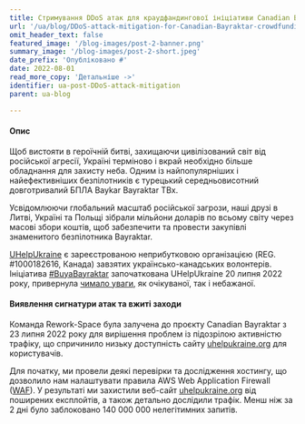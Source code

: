 ```yaml
---
title: Стримування DDoS атак для краудфандингової ініціативи Canadian Bayraktar
url: '/ua/blog/DDoS-attack-mitigation-for-Canadian-Bayraktar-crowdfunding-initiative'
omit_header_text: false
featured_image: '/blog-images/post-2-banner.png'
summary_image: '/blog-images/post-2-short.jpeg'
date_prefix: 'Опубліковано #'
date: 2022-08-01
read_more_copy: 'Детальніше ->'
identifier: ua-post-DDoS-attack-mitigation
parent: ua-blog

---
```


#### Опис
Щоб вистояти в героїчній битві, захищаючи цивілізований світ від російської агресії, Україні терміново і вкрай 
необхідно більше обладнання для захисту неба. Одним із найпопулярніших і найефективніших безпілотників є турецький 
середньовисотний довготривалий БПЛА Baykar Bayraktar TBx.

Усвідомлюючи глобальний масштаб російської загрози, наші друзі в Литві, Україні та Польщі зібрали мільйони доларів по 
всьому світу через масові збори коштів, щоб забезпечити та провести закупівлі знаменитого безпілотника Bayraktar.

[UHelpUkraine](https://uhelpukraine.org/) є зареєстрованою неприбутковою організацією (REG. #1000182616, Канада) 
завзятих українсько-канадських волонтерів. Ініціатива [#BuyaBayraktar](https://www.facebook.com/hashtag/BuyaBayraktar/) 
започаткована UHelpUkraine 20 липня 2022 року, привернула 
[чимало уваги](https://www.einnews.com/pr_news/582045288/canadian-non-profit-uhelpukraine-raising-funds-for-crucial-drone-needed-in-ongoing-fight-against-russia), 
як очікуваної, так і небажаної.


#### Виявлення сигнатури атак та вжиті заходи
Команда Rework-Space була залучена до проєкту Canadian Bayraktar з 23 липня 2022 року для вирішення проблем із 
підозрілою активністю трафіку, що спричинило низьку доступність сайту [uhelpukraine.org](https://uhelpukraine.org/) 
для користувачів.

Для початку, ми провели деякі перевірки та дослідження хостингу, що дозволило нам налаштувати правила 
AWS Web Application Firewall ([WAF](https://docs.aws.amazon.com/waf/latest/developerguide/waf-chapter.html)). 
У результаті ми захистили веб-сайт [uhelpukraine.org](https://uhelpukraine.org/) від поширених експлойтів, а також 
детально дослідили трафік. Менш ніж за 2 дні було заблоковано 140 000 000 нелегітимних запитів.